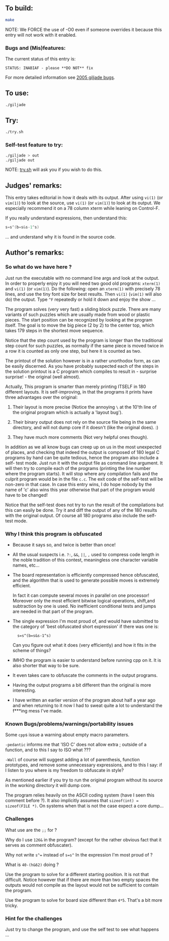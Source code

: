 ## To build:

```sh
make
```

NOTE: We FORCE the use of -O0 even if someone overrides it because this entry
will not work with it enabled.


### Bugs and (Mis)features:

The current status of this entry is:

```
STATUS: INABIAF - please **DO NOT** fix
```

For more detailed information see [2005 giljade bugs](../../bugs.html#2005_giljade).


## To use:

```sh
./giljade
```


## Try:

```sh
./try.sh
```


### Self-test feature to try:

```sh
./giljade > out
./giljade out
```

NOTE: [try.sh](try.sh) will ask you if you wish to do this.


## Judges' remarks:

This entry takes editorial in how it deals with its output.  After using `vi(1)`
(or `vim(1)`) to look at the source, use `vi(1)` (or `vim(1)`) to look at its
output.   We especially recommend it on a 78 column xterm while leaning on
Control-F.

If you really understand expressions, then understand this:

```c
s=s^(b=s&s-1^s)
```

... and understand why it is found in the source code.


## Author's remarks:

### So what do we have here ?

Just run the executable with no command line args and look at the output. In
order to properly enjoy it you will need two good old programs: `xterm(1)` and
`vi(1)` (or `vim(1)`).
Do the following: open an `xterm(1)` with precisely 78 lines, and use the tiny font
size for best results. Then `vi(1)` (`vim(1)` will also do) the output. Type `^F`
repeatedly or hold it down and enjoy the show ...

The program solves (very very fast) a sliding block puzzle. There are many
variants of such puzzles which are usually made from wood or plastic pieces.
The start position can be recognized by looking at the program itself. The
goal is to move the big piece (2 by 2) to the center top, which takes 179
steps in the shortest move sequence.

Notice that the step count used by the program is longer than the traditional
step count for such puzzles, as normally if the same piece is moved twice in a
row it is counted as only one step, but here it is counted as two.

The printout of the solution however is in a rather unorthodox form, as can be
easily discerned. As you have probably suspected each of the steps in the
solution printout is a C program which compiles to result in - surprise
surprise! - the original (well almost).

Actually, This program is smarter than merely printing ITSELF in 180 different
layouts. It is self-improving, in that the programs it prints have three
advantages over the original:

1. Their layout is more precise (Notice the annoying `\` at the 10'th line of
the original program which is actually a 'layout bug').

2. Their binary output does not rely on the source file being in the same
directory, and will not dump core if it doesn't (like the original does).  :)

3. They have much more comments (Not very helpful ones though).

In addition as we all know bugs can creep up on us in the most unexpected of
places, and checking that indeed the output is composed of 180 legal C
programs by hand can be quite tedious, hence the program also include a self-
test mode. Just run it with the output file as command line argument. It will
then try to compile each of the programs (printing the line number where the
program starts). It will stop where any compilation fails and the culprit
program would be in the file `c.c`. The exit code of the self-test will be
non-zero in that case. In case this entry wins, I do hope nobody by the name
of 'c' also wins this year otherwise that part of the program would have to be
changed!

Notice that the self-test does not try to run the result of the compilations
but this can easily be done. Try it and diff the output of any of the 180
results with the original output. Of course all 180 programs also include the
self-test mode.


### Why I think this program is obfuscated

* Because it says so, and twice is better than once!
* All the usual suspects i.e. `?:`, `&&`, `||`, `,` used to compress code
length in the noble tradition of this contest, meaningless one character
variable names, etc...
* The board representation is efficiently compressed hence obfuscated, and
the algorithm that is used to generate possible moves is extremely efficient.

    In fact it can compute several moves in parallel on one processor! Moreover
    only the most efficient bitwise logical operations, shift,and subtraction by
    one is used. No inefficient conditional tests and jumps are needed in that
    part of the program.
* The single expression I'm most proud of, and would have submitted to the
category of 'best obfuscated short expression' if there was one is:

        s=s^(b=s&s-1^s)

    Can you figure out what it does (very efficiently) and how it fits in the
    scheme of things?

* IMHO the program is easier to understand before running cpp on it. It is also
shorter that way to be sure.
* It even takes care to obfuscate the comments in the output programs.
* Having the output programs a bit different than the original is more
interesting.
* I have written an earlier version of the program about half a year ago and
when returning to it now I had to sweat quite a lot to understand the f\*\*\*ing
mess I've made.


### Known Bugs/problems/warnings/portability issues

Some `cpp`s issue a warning about empty macro parameters.

`-pedantic` informs me that 'ISO C' does not allow extra ; outside of a
function, and to this I say to ISO what ???

`-Wall` of course will suggest adding a lot of parenthesis, function prototypes,
and remove some unnecessary expressions, and to this I say: if I listen to you
where is my freedom to obfuscate in style?

As mentioned earlier if you try to run the original program without its source
in the working directory it will dump core.

The program relies heavily on the ASCII coding system (have I seen this
comment before ?). It also implicitly assumes that `sizeof(int) = sizeof(FILE
*)`. On systems when that is not the case expect a core dump...

### Challenges

What use are the `;;` for ?

Why do I use `126&` in the program? (except for the rather obvious fact that it
serves as comment obfuscater).

Why not write `s^=` instead of `s=s^` In the expression I'm most proud of ?

What is `40-(h&62)` doing ?

Use the program to solve for a different starting position. It is not that
difficult. Notice however that if there are more than two empty spaces the
outputs would not compile as the layout would not be sufficient to contain the
program.

Use the program to solve for board size different than `4*5`. That's a bit more
tricky.


### Hint for the challenges

Just try to change the program, and use the self test to see what happens ...


<!--

    Copyright © 1984-2024 by Landon Curt Noll. All Rights Reserved.

    You are free to share and adapt this file under the terms of this license:

	Creative Commons Attribution-ShareAlike 4.0 International (CC BY-SA 4.0)

    For more information, see:

	https://creativecommons.org/licenses/by-sa/4.0/

-->
